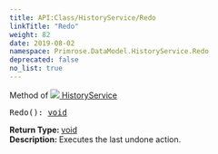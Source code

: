 ```yaml
---
title: API:Class/HistoryService/Redo
linkTitle: "Redo"
weight: 82
date: 2019-08-02
namespace: Primrose.DataModel.HistoryService.Redo
deprecated: false
no_list: true
---
```

Method of <a href="/docs/api-reference/Class/HistoryService"><img src="/icons/silk/clock.png"/>&nbsp;HistoryService</a>
<pre class="method-declaration">
Redo(): <a class="type" href="/docs/api-reference/System/void">void</a></pre>
<b>Return Type: </b>
<a class="type" href="/docs/api-reference/System/void">void</a>
<br/>
<b>Description: </b>
Executes the last undone action.

